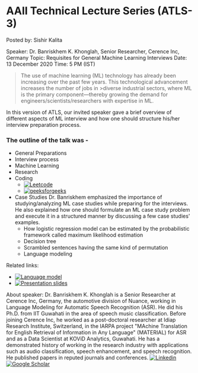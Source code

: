 # AAII Technical Lecture Series (ATLS-3)

Posted by: Sishir Kalita

Speaker: Dr. Banriskhem K. Khonglah, Senior Researcher,  Cerence Inc, Germany
Topic: Requisites for General Machine Learning Interviews
Date: 13 December 2020
Time: 5 PM (IST)

>The use of machine learning (ML) technology has already been increasing over the past few years. This technological advancement increases the number of jobs in >diverse industrial sectors, where ML is the primary component—thereby growing the demand for engineers/scientists/researchers with expertise in ML.

In this version of ATLS, our invited speaker gave a brief overview of different aspects of ML interview and how one should structure his/her interview preparation process.

### The outline of the talk was -
* General Preparations
* Interview process
* Machine Learning
* Research
* Coding
    * [![Leetcode]()](https://leetcode.com/)
    * [![geeksforgeeks]()](https://www.geeksforgeeks.org/)
* Case Studies
Dr. Banriskhem emphasized the importance of studying/analyzing ML case studies while preparing for the interviews. He also explained how one should formulate an ML case study problem and execute it in a structured manner by discussing a few case studies' examples.
    * How logistic regression model can be estimated by the probabilistic framework called maximum likelihood estimation
    * Decision tree
    * Scrambled sentences having the same kind of permutation
    * Language modeling

Related links:
* [![Language model]()](https://github.com/locuslab/TCN)
* [![Presentation slides]()](https://drive.google.com/file/d/1EhSTp7litgMwRK6WOgtj5GUVZLF2tTVV/view?usp=sharing)

About speaker:
Dr. Banriskhem K. Khonglah is a Senior Researcher at Cerence Inc, Germany, the automotive division of Nuance, working in Language Modeling for Automatic Speech Recognition (ASR). He did his Ph.D. from IIT Guwahati in the area of speech music classification. Before joining Cerence Inc, he worked as a post-doctoral researcher at Idiap Research Institute, Switzerland, in the IARPA project "MAchine Translation for English Retrieval of Information in Any Language" (MATERIAL) for ASR and as a Data Scientist at KOViD Analytics, Guwahati. He has a demonstrated history of working in the research industry with applications such as audio classification, speech enhancement, and speech recognition. He published papers in reputed journals and conferences.
[![Linkedin]()](https://www.linkedin.com/in/banriskhem-k-khonglah-60147589/)
[![Google Scholar]()](https://www.linkedin.com/in/banriskhem-k-khonglah-60147589/)


